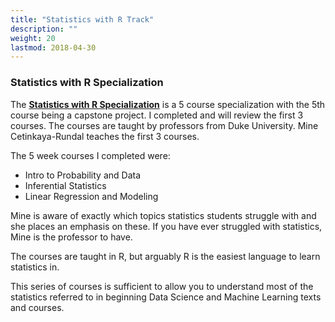 ```yaml
---
title: "Statistics with R Track"
description: ""
weight: 20
lastmod: 2018-04-30
---
```

### Statistics with R Specialization
The [**Statistics with R Specialization**](https://www.coursera.org/specializations/statistics) is a 5 course specialization with the 5th course being a capstone project.  I completed and will review the first 3 courses.  The courses are taught by professors from Duke University. Mine Cetinkaya-Rundal teaches the first 3 courses.

The 5 week courses I completed were:

- Intro to Probability and Data
- Inferential Statistics
- Linear Regression and Modeling

Mine is aware of exactly which topics statistics students struggle with and she places an emphasis on these.  If you have ever struggled with statistics, Mine is the professor to have.

The courses are taught in R, but arguably R is the easiest language to learn statistics in. 

This series of courses is sufficient to allow you to understand most of the statistics referred to in beginning Data Science and Machine Learning texts and courses.